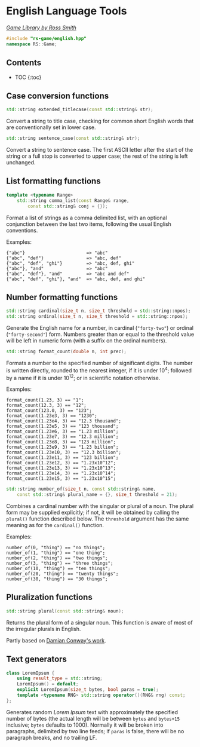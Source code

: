 # English Language Tools

_[Game Library by Ross Smith](index.html)_

```c++
#include "rs-game/english.hpp"
namespace RS::Game;
```

## Contents

* TOC
{:toc}

## Case conversion functions

```c++
std::string extended_titlecase(const std::string& str);
```

Convert a string to title case, checking for common short English words that
are conventionally set in lower case.

```c++
std::string sentence_case(const std::string& str);
```

Convert a string to sentence case. The first ASCII letter after the start of
the string or a full stop is converted to upper case; the rest of the string
is left unchanged.

## List formatting functions

```c++
template <typename Range>
    std::string comma_list(const Range& range,
        const std::string& conj = {});
```

Format a list of strings as a comma delimited list, with an optional
conjunction between the last two items, following the usual English
conventions.

Examples:

    {"abc"}                       => "abc"
    {"abc", "def"}                => "abc, def"
    {"abc", "def", "ghi"}         => "abc, def, ghi"
    {"abc"}, "and"                => "abc"
    {"abc", "def"}, "and"         => "abc and def"
    {"abc", "def", "ghi"}, "and"  => "abc, def, and ghi"

## Number formatting functions

```c++
std::string cardinal(size_t n, size_t threshold = std::string::npos);
std::string ordinal(size_t n, size_t threshold = std::string::npos);
```

Generate the English name for a number, in cardinal (`"forty-two"`) or ordinal
(`"forty-second"`) form. Numbers greater than or equal to the threshold value
will be left in numeric form (with a suffix on the ordinal numbers).

```c++
std::string format_count(double n, int prec);
```

Formats a number to the specified number of significant digits. The number is
written directly, rounded to the nearest integer, if it is under
10<sup>4</sup>; followed by a name if it is under 10<sup>12</sup>; or in
scientific notation otherwise.

Examples:

    format_count(1.23, 3) == "1";
    format_count(12.3, 3) == "12";
    format_count(123.0, 3) == "123";
    format_count(1.23e3, 3) == "1230";
    format_count(1.23e4, 3) == "12.3 thousand";
    format_count(1.23e5, 3) == "123 thousand";
    format_count(1.23e6, 3) == "1.23 million";
    format_count(1.23e7, 3) == "12.3 million";
    format_count(1.23e8, 3) == "123 million";
    format_count(1.23e9, 3) == "1.23 billion";
    format_count(1.23e10, 3) == "12.3 billion";
    format_count(1.23e11, 3) == "123 billion";
    format_count(1.23e12, 3) == "1.23x10^12";
    format_count(1.23e13, 3) == "1.23x10^13";
    format_count(1.23e14, 3) == "1.23x10^14";
    format_count(1.23e15, 3) == "1.23x10^15";

```c++
std::string number_of(size_t n, const std::string& name,
    const std::string& plural_name = {}, size_t threshold = 21);
```

Combines a cardinal number with the singular or plural of a noun. The plural
form may be supplied explicitly; if not, it will be obtained by calling the
`plural()` function described below. The `threshold` argument has the same
meaning as for the `cardinal()` function.

Examples:

    number_of(0, "thing") == "no things";
    number_of(1, "thing") == "one thing";
    number_of(2, "thing") == "two things";
    number_of(3, "thing") == "three things";
    number_of(10, "thing") == "ten things";
    number_of(20, "thing") == "twenty things";
    number_of(30, "thing") == "30 things";

## Pluralization functions

```c++
std::string plural(const std::string& noun);
```

Returns the plural form of a singular noun. This function is aware of most of
the irregular plurals in English.

Partly based on [Damian Conway's work](http://www.csse.monash.edu.au/~damian/papers/HTML/Plurals.html).

## Text generators

```c++
class LoremIpsum {
    using result_type = std::string;
    LoremIpsum() = default;
    explicit LoremIpsum(size_t bytes, bool paras = true);
    template <typename RNG> std::string operator()(RNG& rng) const;
};
```

Generates random _Lorem Ipsum_ text with approximately the specified number of
bytes (the actual length will be between `bytes` and `bytes+15` inclusive;
`bytes` defaults to 1000). Normally it will be broken into paragraphs,
delimited by two line feeds; if `paras` is false, there will be no paragraph
breaks, and no trailing LF.
